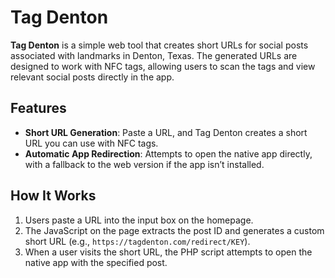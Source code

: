 Tag Denton 
========== 
**Tag Denton** is a simple web tool that creates short URLs for social posts associated with landmarks in Denton, Texas. The generated URLs are designed to work with NFC tags, allowing users to scan the tags and view relevant social posts directly in the app. 

Features 
-------- 
* **Short URL Generation**: Paste a URL, and Tag Denton creates a short URL you can use with NFC tags.
* **Automatic App Redirection**: Attempts to open the native app directly, with a fallback to the web version if the app isn’t installed.
 
How It Works 
------------ 
1. Users paste a URL into the input box on the homepage. 
2. The JavaScript on the page extracts the post ID and generates a custom short URL (e.g., `https://tagdenton.com/redirect/KEY`). 
3. When a user visits the short URL, the PHP script attempts to open the native app with the specified post. 
